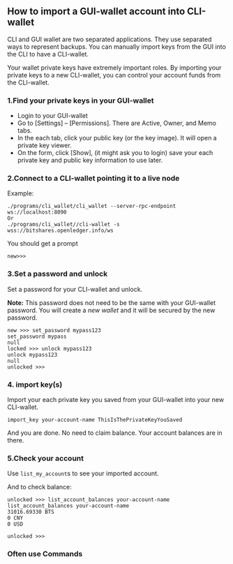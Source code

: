 ## How to import a GUI-wallet account into CLI-wallet

CLI and GUI wallet are two separated applications. They use separated ways to represent backups. You can manually import keys from the GUI into the CLI to have a CLI-wallet.

Your wallet private keys have extremely important roles. By importing your private keys to a new CLI-wallet, you can control your account funds from the CLI-wallet. 

### 1.Find your private keys in your GUI-wallet

- Login to your GUI-wallet
- Go to [Settings] – [Permissions]. There are Active, Owner, and Memo tabs. 
- In the each tab, click your public key (or the key image). It will open a private key viewer.
- On the form, click [Show], (it might ask you to login) save your each private key and public key information to use later.

### 2.Connect to a CLI-wallet pointing it to a live node

Example:

    ./programs/cli_wallet/cli_wallet --server-rpc-endpoint ws://localhost:8090
    Or 
    ./programs/cli_wallet//cli-wallet -s wss://bitshares.openledger.info/ws

You should get a prompt

    new>>>
    
### 3.Set a password and unlock    

Set a password for your CLI-wallet and unlock.

**Note:** This password does not need to be the same with your GUI-wallet password. You will create a *new wallet* and it will be secured by the new password.

    new >>> set_password mypass123
    set_password mypass
    null
    locked >>> unlock mypass123
    unlock mypass123
    null
    unlocked >>>

### 4. import key(s)

Import your each private key you saved from your GUI-wallet into your new CLI-wallet.

    import_key your-account-name ThisIsThePrivateKeyYouSaved

And you are done. No need to claim balance. Your account balances are in there. 


### 5.Check your account

Use `list_my_account`s to see your imported account.

And to check balance:

    unlocked >>> list_account_balances your-account-name
    list_account_balances your-account-name
    31016.69330 BTS
    0 CNY
    0 USD

    unlocked >>>

### Often use Commands 




